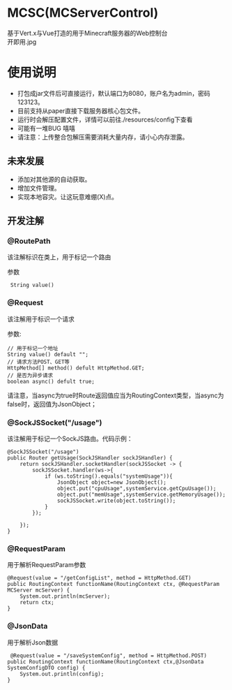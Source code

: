 # MCSC(MCServerControl)
基于Vert.x与Vue打造的用于Minecraft服务器的Web控制台<br/>
开即用.jpg
# 使用说明
- 打包成jar文件后可直接运行，默认端口为8080，账户名为admin，密码123123。
- 目前支持从paper直接下载服务器核心包文件。
- 运行时会解压配置文件，详情可以前往./resources/config下查看
- 可能有一堆BUG 嘻嘻
- 请注意：上传整合包解压需要消耗大量内存，请小心内存泄露。

## 未来发展
- 添加对其他源的自动获取。
- 增加文件管理。
- 实现本地容灾。让这玩意难绷(X)点。

## 开发注解
### @RoutePath
该注解标识在类上，用于标记一个路由

参数

     String value()
### @Request
该注解用于标识一个请求

参数:

    // 用于标记一个地址
    String value() default "";
    // 请求方法POST、GET等
    HttpMethod[] method() defult HttpMethod.GET;
    // 是否为异步请求
    boolean async() defult true;
请注意，当async为true时Route返回值应当为RoutingContext类型，当async为false时，返回值为JsonObject；

### @SockJSSocket("/usage")
该注解用于标记一个SockJS路由。代码示例：

    @SockJSSocket("/usage")
    public Router getUsage(SockJSHandler sockJSHandler) {
        return sockJSHandler.socketHandler(sockJSSocket -> {
            sockJSSocket.handler(ws->{
                if (ws.toString().equals("systemUsage")){
                    JsonObject object=new JsonObject();
                    object.put("cpuUsage",systemService.getCpuUsage());
                    object.put("memUsage",systemService.getMemoryUsage());
                    sockJSSocket.write(object.toString());
                }
            });

        });
    }
### @RequestParam
用于解析RequestParam参数

    @Request(value = "/getConfigList", method = HttpMethod.GET)
    public RoutingContext functionName(RoutingContext ctx, @RequestParam MCServer mcServer) {
        System.out.println(mcServer);
        return ctx;
    }
### @JsonData
用于解析Json数据

     @Request(value = "/saveSystemConfig", method = HttpMethod.POST)
    public RoutingContext functionName(RoutingContext ctx,@JsonData SystemConfigDTO config) {
        System.out.println(config);
    }
    
